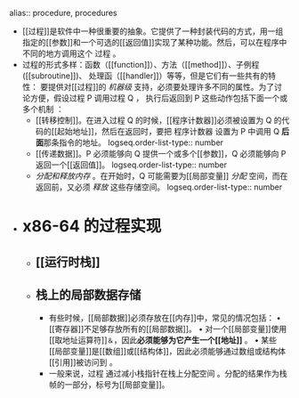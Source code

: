 alias:: procedure, procedures

- [[过程]]是软件中一种很重要的抽象。它提供了一种封装代码的方式，用一组指定的[[参数]]和一个可选的[[返回值]]实现了某种功能。然后，可以在程序中不同的地方调用这个 过程 。
- 过程的形式多样：函数（[[function]]）、方法（[[method]]）、子例程([[subroutine]])、 处理函（[[handler]]）等等，但是它们有一些共有的特性：
  要提供对[[过程]]的 *机器级* 支持，必须要处理许多不同的属性。为了讨论方便，假设过程 P 调用过程 Q ， 执行后返回到 P 这些动作包括下面一个或多个机制 ：
	- [[转移控制]]。在进入过程 Q 的时候，[[程序计数器]]必须被设置为 Q 的代码的[[起始地址]]，然后在返回时，要把 程序计数器 设置为 P 中调用 Q **后面**那条指令的地址。
	  logseq.order-list-type:: number
	- [[传递数据]]。P 必须能够向 Q 提供一个或多个[[参数]]，Q 必须能够向 P 返回一个[[返回值]]。
	  logseq.order-list-type:: number
	- *分配和释放内存* 。在开始时，Q 可能需要为[[局部变量]] *分配* 空间，而在返回前，又必须 *释放* 这些存储空间。
	  logseq.order-list-type:: number
- # x86-64 的过程实现
	- ## [[运行时栈]]
	- ## 栈上的局部数据存储
		- 有些时候，[[局部数据]]必须存放在[[内存]]中，常见的情况包括：
		  • [[寄存器]]不足够存放所有的[[局部数据]]。
		  • 对一个[[局部变量]]使用[[取地址运算符]]`＆`，因此**必须能够为它产生一个[[地址]]** 。
		  • 某些[[局部变量]]是[[数组]]或[[结构体]]，因此必须能够通过数组或结构体[[引用]]被访问到 。
		- 一般来说，过程 通过减小栈指针在栈上分配空间 。分配的结果作为栈帧的一部分，标号为[[局部变量]]。